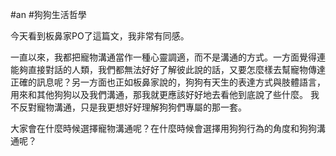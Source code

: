 #an #狗狗生活哲學 

今天看到板鼻家PO了這篇文，我非常有同感。

一直以來，我都把寵物溝通當作一種心靈調適，而不是溝通的方式。一方面覺得連能夠直接對話的人類，我們都無法好好了解彼此說的話，又要怎麼樣去幫寵物傳達正確的訊息呢？另一方面也正如板鼻家說的，狗狗有天生的表達方式與肢體語言，用來和其他狗狗以及我們溝通，那我就更應該好好地去看他到底說了些什麼。
我不反對寵物溝通，只是我更想好好理解狗狗們專屬的那一套。

大家會在什麼時候選擇寵物溝通呢？在什麼時候會選擇用狗狗行為的角度和狗狗溝通呢？
